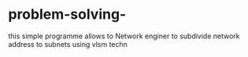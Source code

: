 # problem-solving-
this simple programme allows to Network enginer to subdivide  network address to subnets using vlsm techn 
